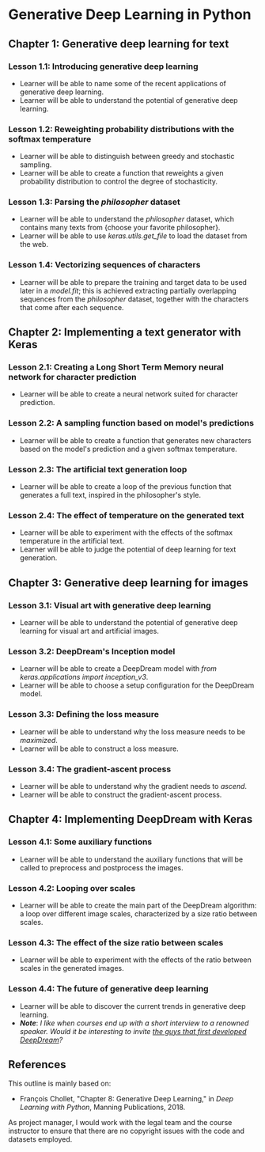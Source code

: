 # Generative Deep Learning in Python

## Chapter 1: Generative deep learning for text

### Lesson 1.1: Introducing generative deep learning

  * Learner will be able to name some of the recent applications of generative deep learning.
  * Learner will be able to understand the potential of generative deep learning.

### Lesson 1.2: Reweighting probability distributions with the softmax temperature

  * Learner will be able to distinguish between greedy and stochastic sampling.
  * Learner will be able to create a function that reweights a given probability distribution to control the degree of stochasticity.

### Lesson 1.3: Parsing the *philosopher* dataset

  * Learner will be able to understand the *philosopher* dataset, which contains many texts from {choose your favorite philosopher}.
  * Learner will be able to use *keras.utils.get_file* to load the dataset from the web.

### Lesson 1.4: Vectorizing sequences of characters

  * Learner will be able to prepare the training and target data to be used later in a *model.fit*; this is achieved extracting partially overlapping sequences from the *philosopher* dataset, together with the characters that come after each sequence. 

## Chapter 2: Implementing a text generator with Keras

### Lesson 2.1: Creating a Long Short Term Memory neural network for character prediction

  * Learner will be able to create a neural network suited for character prediction.

### Lesson 2.2: A sampling function based on model's predictions

  * Learner will be able to create a function that generates new characters based on the model's prediction and a given softmax temperature.

### Lesson 2.3: The artificial text generation loop

  * Learner will be able to create a loop of the previous function that generates a full text, inspired in the philosopher's style.

### Lesson 2.4: The effect of temperature on the generated text

  * Learner will be able to experiment with the effects of the softmax temperature in the artificial text.
  * Learner will be able to judge the potential of deep learning for text generation.

## Chapter 3: Generative deep learning for images

### Lesson 3.1: Visual art with generative deep learning 

  * Learner will be able to understand the potential of generative deep learning for visual art and artificial images.

### Lesson 3.2: DeepDream's Inception model

  * Learner will be able to create a DeepDream model with *from keras.applications import inception_v3*.
  * Learner will be able to choose a setup configuration for the DeepDream model.

### Lesson 3.3: Defining the loss measure

  * Learner will be able to understand why the loss measure needs to be *maximized*.
  * Learner will be able to construct a loss measure.

### Lesson 3.4: The gradient-ascent process

  * Learner will be able to understand why the gradient needs to *ascend*.
  * Learner will be able to construct the gradient-ascent process.

## Chapter 4: Implementing DeepDream with Keras

### Lesson 4.1: Some auxiliary functions

  * Learner will be able to understand the auxiliary functions that will be called to preprocess and postprocess the images.

### Lesson 4.2: Looping over scales

  * Learner will be able to create the main part of the DeepDream algorithm: a loop over different image scales, characterized by a size ratio between scales.

### Lesson 4.3: The effect of the size ratio between scales

  * Learner will be able to experiment with the effects of the ratio between scales in the generated images.

### Lesson 4.4: The future of generative deep learning

  * Learner will be able to discover the current trends in generative deep learning.
  * **_Note_**: *I like when courses end up with a short interview to a renowned speaker. Would it be interesting to invite [the guys that first developed DeepDream](https://ai.googleblog.com/2015/07/deepdream-code-example-for-visualizing.html)?*

## References

This outline is mainly based on:

  * François Chollet, "Chapter 8: Generative Deep Learning," in *Deep Learning with Python*, Manning Publications, 2018.
  
As project manager, I would work with the legal team and the course instructor to ensure that there are no copyright issues with the code and datasets employed.
